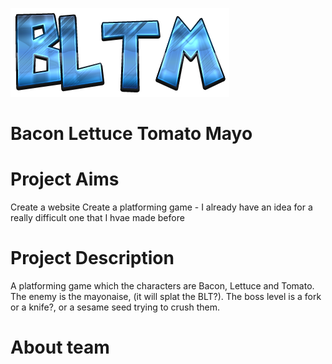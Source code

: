 ![BLTM](/img/logo.png)

# Bacon Lettuce Tomato Mayo

# Project Aims
Create a website
Create a platforming game - I already have an idea for a really difficult one that I hvae made before


# Project Description

A platforming game which the characters are Bacon, Lettuce and Tomato. The enemy is the mayonaise, (it will splat the BLT?). The boss level is a fork or a knife?, or a sesame seed trying to crush them.

# About team
